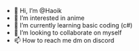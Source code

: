 - 👋 Hi, I’m @Haoik
- 👀 I’m interested in anime
- 🌱 I’m currently learning basic coding (c#)
- 💞️ I’m looking to collaborate on myself
- 📫 How to reach me dm on discord

<!---
Haoik/Haoik is a ✨ special ✨ repository because its `README.md` (this file) appears on your GitHub profile.
You can click the Preview link to take a look at your changes.
--->

